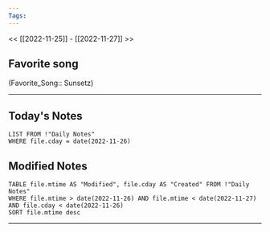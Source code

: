 ```yaml
---
Tags:
---
```

<< [[2022-11-25]] - [[2022-11-27]] >>
## Favorite song
(Favorite_Song:: Sunsetz)
___
## Today's Notes
```dataview
LIST FROM !"Daily Notes"
WHERE file.cday = date(2022-11-26)
```
## Modified Notes
```dataview
TABLE file.mtime AS "Modified", file.cday AS "Created" FROM !"Daily Notes" 
WHERE file.mtime > date(2022-11-26) AND file.mtime < date(2022-11-27) AND file.cday < date(2022-11-26)
SORT file.mtime desc
```
___
